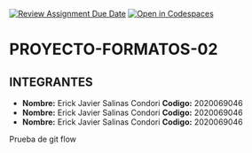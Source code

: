 [![Review Assignment Due Date](https://classroom.github.com/assets/deadline-readme-button-22041afd0340ce965d47ae6ef1cefeee28c7c493a6346c4f15d667ab976d596c.svg)](https://classroom.github.com/a/OT8lK55O)
[![Open in Codespaces](https://classroom.github.com/assets/launch-codespace-2972f46106e565e64193e422d61a12cf1da4916b45550586e14ef0a7c637dd04.svg)](https://classroom.github.com/open-in-codespaces?assignment_repo_id=15603994)
# PROYECTO-FORMATOS-02

## INTEGRANTES

- **Nombre:** Erick Javier Salinas Condori **Codigo:** 2020069046
- **Nombre:** Erick Javier Salinas Condori **Codigo:** 2020069046
- **Nombre:** Erick Javier Salinas Condori **Codigo:** 2020069046

Prueba de git flow

